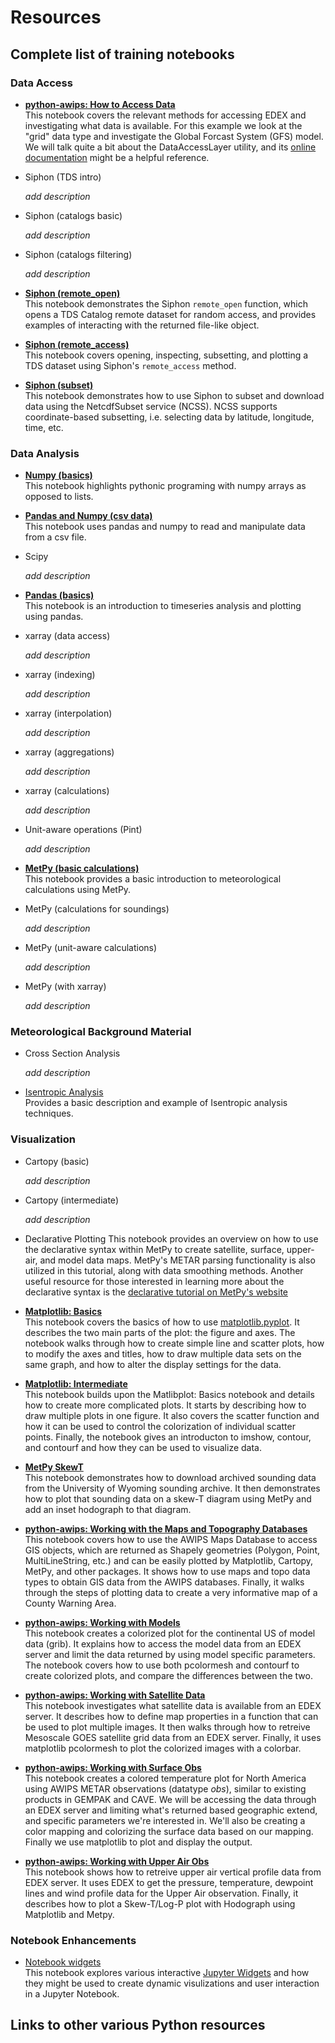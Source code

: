 Resources
=========
<!--

When adding your link to a bullet, make sure to use the following format:

* [**title**](https://nbviewer.jupyter.org/github/Unidata/pyaos-ams-2021/blob/master/notebooks/<rest-of-path>.html)<space><space>
  Add description here

Note the two empty spaces after the closing parenthesis (i.e. <space><space>).
This is critical, as lines that end with two empty space characters will be rendered as a <br> html element.
The end result is a tighter vertical spacing between the opening line of the bullet point (the link) and the notebook description.

-->
## Complete list of training notebooks

### Data Access

* [**python-awips: How to Access Data**](https://nbviewer.jupyter.org/github/Unidata/pyaos-ams-2021/blob/master/notebooks/dataAccess/python-awips-HowToAccessData.ipynb)  
  This notebook covers the relevant methods for accessing EDEX and investigating what data is available. For this example we look at the "grid" data type and investigate the Global Forcast System (GFS) model. We will talk quite a bit about the DataAccessLayer utility, and its [online documentation](http://unidata.github.io/python-awips/api/DataAccessLayer.html#) might be a helpful reference.

* Siphon (TDS intro)

  _add description_

* Siphon (catalogs basic)

  _add description_

* Siphon (catalogs filtering)

  _add description_

* [**Siphon (remote_open)**](https://nbviewer.jupyter.org/github/Unidata/pyaos-ams-2021/blob/master/notebooks/dataAccess/siphon-RemoteOpen.ipynb)  
  This notebook demonstrates the Siphon `remote_open` function, which opens a TDS Catalog remote dataset for random access, and provides examples of interacting with the returned file-like object.

* [**Siphon (remote_access)**](https://nbviewer.jupyter.org/github/Unidata/pyaos-ams-2021/blob/master/notebooks/dataAccess/siphon-RemoteAccess.ipynb)  
  This notebook covers opening, inspecting, subsetting, and plotting a TDS dataset using Siphon's `remote_access` method.

* [**Siphon (subset)**](https://nbviewer.jupyter.org/github/Unidata/pyaos-ams-2021/blob/master/notebooks/dataAccess/siphon-Subset.ipynb)  
  This notebook demonstrates how to use Siphon to subset and download data using the NetcdfSubset service (NCSS). NCSS supports coordinate-based subsetting, i.e. selecting data by latitude, longitude, time, etc.

### Data Analysis
* [**Numpy (basics)**](https://nbviewer.jupyter.org/github/Unidata/pyaos-ams-2021/blob/master/notebooks/analysis/numpy.ipynb)  
  This notebook highlights pythonic programing with numpy arrays as opposed to lists.

* [**Pandas and Numpy (csv data)**](https://nbviewer.jupyter.org/github/Unidata/pyaos-ams-2021/blob/master/notebooks/dataAccess/numpy.ipynb)  
  This notebook uses pandas and numpy to read and manipulate data from a csv file.

* Scipy

  _add description_

* [**Pandas (basics)**](https://nbviewer.jupyter.org/github/Unidata/pyaos-ams-2021/blob/master/notebooks/analysis/pandas.ipynb)  
  This notebook is an introduction to timeseries analysis and plotting using pandas.

* xarray (data access)

  _add description_

* xarray (indexing)

  _add description_

* xarray (interpolation)

  _add description_

* xarray (aggregations)

  _add description_

* xarray (calculations)

  _add description_

* Unit-aware operations (Pint)

  _add description_

* [**MetPy (basic calculations)**](https://nbviewer.jupyter.org/github/Unidata/pyaos-ams-2021/blob/master/notebooks/analysis/metpy_basics.ipynb)  
  This notebook provides a basic introduction to meteorological calculations using MetPy.

* MetPy (calculations for soundings)

  _add description_

* MetPy (unit-aware calculations)

  _add description_

* MetPy (with xarray)

  _add description_

### Meteorological Background Material
* Cross Section Analysis

  _add description_

* [Isentropic Analysis](https://nbviewer.jupyter.org/github/Unidata/pyaos-ams-2021/blob/master/notebooks/visualization/isentropic_introduction.ipynb)  
  Provides a basic description and example of Isentropic analysis techniques.

### Visualization
* Cartopy (basic)

  _add description_

* Cartopy (intermediate)

  _add description_

* Declarative Plotting
  This notebook provides an overview on how to use the declarative syntax within MetPy to create satellite, surface, upper-air, and model data maps. MetPy's METAR parsing functionality is also utilized in this tutorial, along with data smoothing methods. Another useful resource for those interested in learning more about the declarative syntax is the [declarative tutorial on MetPy's website](https://unidata.github.io/MetPy/latest/tutorials/declarative_tutorial.html)

* [**Matplotlib: Basics**](https://nbviewer.jupyter.org/github/Unidata/pyaos-ams-2021/blob/master/notebooks/visualization/matplotlib-basics.ipynb)  
  This notebook covers the basics of how to use [matplotlib.pyplot](https://matplotlib.org/3.3.3/api/_as_gen/matplotlib.pyplot.html).  It describes the two main parts of the plot: the figure and axes.  The notebook walks through how to create simple line and scatter plots, how to modify the axes and titles, how to draw multiple data sets on the same graph, and how to alter the display settings for the data.

* [**Matplotlib: Intermediate**](https://nbviewer.jupyter.org/github/Unidata/pyaos-ams-2021/blob/master/notebooks/visualization/matplotlib-intermediate.ipynb)  
  This notebook builds upon the Matlibplot: Basics notebook and details how to create more complicated plots.  It starts by describing how to draw multiple plots in one figure.  It also covers the scatter function and how it can be used to control the colorization of individual scatter points.  Finally, the notebook gives an introducton to imshow, contour, and contourf and how they can be used to visualize data.

* [**MetPy SkewT**](https://nbviewer.jupyter.org/github/Unidata/pyaos-ams-2021/blob/master/notebooks/visualization/MetPy-SkewT.ipynb)  
  This notebook demonstrates how to download archived sounding data from the University of Wyoming sounding archive. It then demonstrates how to plot that sounding data on a skew-T diagram using MetPy and add an inset hodograph to that diagram.

* [**python-awips: Working with the Maps and Topography Databases**](https://nbviewer.jupyter.org/github/Unidata/pyaos-ams-2021/blob/master/notebooks/visualization/python-awips-WorkingWithMapsTopoDatabases.ipynb)  
  This notebook covers how to use the AWIPS Maps Database to access GIS objects, which are returned as Shapely geometries (Polygon, Point, MultiLineString, etc.) and can be easily plotted by Matplotlib, Cartopy, MetPy, and other packages.  It shows how to use maps and topo data types to obtain GIS data from the AWIPS databases.  Finally, it walks through the steps of plotting data to create a very informative map of a County Warning Area.

* [**python-awips: Working with Models**](https://nbviewer.jupyter.org/github/Unidata/pyaos-ams-2021/blob/master/notebooks/visualization/python-awips-WorkingWithModels.ipynb)  
  This notebook creates a colorized plot for the continental US of model data (grib).  It explains how to access the model data from an EDEX server and limit the data returned by using model specific parameters. The notebook covers how to use both pcolormesh and contourf to create colorized plots, and compare the differences between the two.

* [**python-awips: Working with Satellite Data**](https://nbviewer.jupyter.org/github/Unidata/pyaos-ams-2021/blob/master/notebooks/visualization/python-awips-WorkingWithSatelliteData.ipynb)  
  This notebook investigates what satellite data is available from an EDEX server.  It describes how to define map properties in a function that can be used to plot multiple images.  It then walks through how to retreive Mesoscale GOES satellite grid data from an EDEX server.  Finally, it uses matplotlib pcolormesh to plot the colorized images with a colorbar.

* [**python-awips: Working with Surface Obs**](https://nbviewer.jupyter.org/github/Unidata/pyaos-ams-2021/blob/master/notebooks/visualization/python-awips-WorkingWithSurfaceObs.ipynb)  
  This notebook creates a colored temperature plot for North America using AWIPS METAR observations (datatype *obs*), similar to existing products in GEMPAK and CAVE. We will be accessing the data through an EDEX server and limiting what's returned based geographic extend, and specific parameters we're interested in.  We'll also be creating a color mapping and colorizing the surface data based on our mapping.  Finally we use matplotlib to plot and display the output.

* [**python-awips: Working with Upper Air Obs**](https://nbviewer.jupyter.org/github/Unidata/pyaos-ams-2021/blob/master/notebooks/visualization/python-awips-WorkingWithUpperAirObs.ipynb)  
  This notebook shows how to retreive upper air vertical profile data from EDEX server.  It uses EDEX to get the pressure, temperature, dewpoint lines and wind profile data for the Upper Air observation.  Finally, it describes how to plot a Skew-T/Log-P plot with Hodograph using Matplotlib and Metpy.

### Notebook Enhancements
* [Notebook widgets](https://nbviewer.jupyter.org/github/Unidata/pyaos-ams-2021/blob/master/notebooks/notebook_enhancements/NotebookWidgetsTraining.ipynb)  
  This notebook explores various interactive [Jupyter Widgets](https://ipywidgets.readthedocs.io/en/stable/user_guide.html) and how they might be used to create dynamic visulizations and user interaction in a Jupyter Notebook.

## Links to other various Python resources
